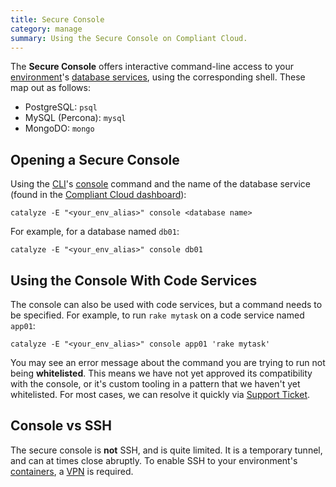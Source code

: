 ```yaml
---
title: Secure Console
category: manage
summary: Using the Secure Console on Compliant Cloud.
---
```


The **Secure Console** offers interactive command-line access to your [environment](/compliant-cloud/articles/concepts/environments)'s [database services](/compliant-cloud/articles/concepts/services#database-services), using the corresponding shell. These map out as follows:

* PostgreSQL: `psql`
* MySQL (Percona): `mysql`
* MongoDO: `mongo`

## Opening a Secure Console

Using the [CLI](/compliant-cloud/articles/cli-stratum)'s [console](/compliant-cloud/cli-reference#console) command and the name of the database service (found in the [Compliant Cloud dashboard](https://product.datica.com/compliant-cloud)):

```
catalyze -E "<your_env_alias>" console <database name>
```

For example, for a database named `db01`:

```
catalyze -E "<your_env_alias>" console db01
```

## Using the Console With Code Services

The console can also be used with code services, but a command needs to be specified. For example, to run `rake mytask` on a code service named `app01`:

```
catalyze -E "<your_env_alias>" console app01 'rake mytask'
```

You may see an error message about the command you are trying to run not being **whitelisted**. This means we have not yet approved its compatibility with the console, or it's custom tooling in a pattern that we haven't yet whitelisted. For most cases, we can resolve it quickly via [Support Ticket](/compliant-cloud/articles/contact).

## Console vs SSH

The secure console is **not** SSH, and is quite limited. It is a temporary tunnel, and can at times close abruptly. To enable SSH to your environment's [containers](/compliant-cloud/articles/concepts/containers), a [VPN](/compliant-cloud/articles/vpn-stratum) is required.
